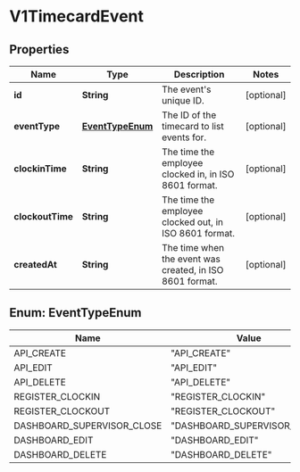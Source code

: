 
# V1TimecardEvent

## Properties
Name | Type | Description | Notes
------------ | ------------- | ------------- | -------------
**id** | **String** | The event&#39;s unique ID. |  [optional]
**eventType** | [**EventTypeEnum**](#EventTypeEnum) | The ID of the timecard to list events for. |  [optional]
**clockinTime** | **String** | The time the employee clocked in, in ISO 8601 format. |  [optional]
**clockoutTime** | **String** | The time the employee clocked out, in ISO 8601 format. |  [optional]
**createdAt** | **String** | The time when the event was created, in ISO 8601 format. |  [optional]


<a name="EventTypeEnum"></a>
## Enum: EventTypeEnum
Name | Value
---- | -----
API_CREATE | &quot;API_CREATE&quot;
API_EDIT | &quot;API_EDIT&quot;
API_DELETE | &quot;API_DELETE&quot;
REGISTER_CLOCKIN | &quot;REGISTER_CLOCKIN&quot;
REGISTER_CLOCKOUT | &quot;REGISTER_CLOCKOUT&quot;
DASHBOARD_SUPERVISOR_CLOSE | &quot;DASHBOARD_SUPERVISOR_CLOSE&quot;
DASHBOARD_EDIT | &quot;DASHBOARD_EDIT&quot;
DASHBOARD_DELETE | &quot;DASHBOARD_DELETE&quot;



